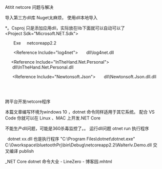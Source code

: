 Atitit netcore 问题与解决


导入第三方dll库
Nuget太麻烦，
使用dll本地导入

*。Csproj  只是添加应用dll，实际放在lib下面就可以自动可以了
<Project Sdk="Microsoft.NET.Sdk">

  <PropertyGroup>
    <OutputType>Exe</OutputType>
    <TargetFramework>netcoreapp2.2</TargetFramework>
  </PropertyGroup>

  <ItemGroup>
    <Reference Include="log4net">
      <HintPath>dll\log4net.dll</HintPath>
    </Reference>

     <Reference Include="InTheHand.Net.Personal">
      <HintPath>dll\InTheHand.Net.Personal.dll</HintPath>
    </Reference>


      <Reference Include="Newtonsoft.Json">
      <HintPath>dll\Newtonsoft.Json.dll.dll</HintPath>
    </Reference>

  </ItemGroup>

</Project>


跨平台开发netcore程序

本篇文章编写环境为windows 10 ，dotnet 命令同样适用于其它系统。
配合 VS Code 你就可以在 Linux 、MAC 上开发.NET Core


不能生产dll问题，可能是360杀毒监控了。。
运行dll问题
otnet run 执行程序

 
dotnet xx.dll 也是执行程序
"C:\Program Files\dotnet\dotnet.exe" C:\0workspace\bluetoothPrj\bin\Debug\netcoreapp2.2\Walterlv.Demo.dll
交叉编译 publish


_NET Core dotnet 命令大全 - LineZero - 博客园.mhtml

